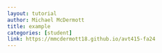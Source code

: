 ```yaml
---
layout: tutorial
author: Michael McDermott
title: example
categories: [student]
link: https://mmcdermott18.github.io/avt415-fa24
---
```

